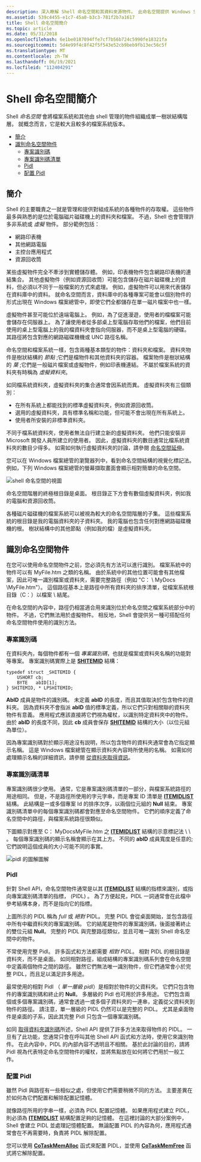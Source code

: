 ```yaml
---
description: 深入瞭解 Shell 命名空間和其資料來源物件。 此命名空間提供 Windows Shell UI 中的擴充性選項。
ms.assetid: 539c4455-e1c7-45a0-b3c3-781f2b7a1617
title: Shell 命名空間簡介
ms.topic: article
ms.date: 05/31/2018
ms.openlocfilehash: 6e1be0187094ffe7cf7b56b724c5990fe18321fa
ms.sourcegitcommit: 5d4e99f4c8f42f5f543e52cb9beb9fb13ec56c5f
ms.translationtype: MT
ms.contentlocale: zh-TW
ms.lasthandoff: 06/19/2021
ms.locfileid: "112404291"
---
```

# <a name="introduction-to-the-shell-namespace"></a>Shell 命名空間簡介

Shell *命名空間* 會將檔案系統和其他由 shell 管理的物件組織成單一樹狀結構階層。 就概念而言，它是較大且較多的檔案系統版本。

-   [簡介](#introduction)
-   [識別命名空間物件](#identifying-namespace-objects)
    -   [專案識別碼](#item-ids)
    -   [專案識別碼清單](#item-id-lists)
    -   [Pidl](#pidls)
    -   [配置 Pidl](#allocating-pidls)

## <a name="introduction"></a>簡介

Shell 的主要職責之一就是管理和提供對組成系統的各種物件的存取權。 這些物件最多與熟悉的是位於電腦磁片磁碟機上的資料夾和檔案。 不過，Shell 也會管理許多非系統或 *虛擬* 物件。 部分範例包括：

-   網路印表機
-   其他網路電腦
-   主控台應用程式
-   資源回收筒

某些虛擬物件完全不牽涉到實體儲存體。 例如，印表機物件包含網路印表機的連結集合。 其他虛擬物件（例如資源回收筒）可能包含儲存在磁片磁碟機上的資料，但必須以不同于一般檔案的方式來處理。 例如，虛擬物件可以用來代表儲存在資料庫中的資料。 就命名空間而言，資料庫中的各種專案可能會以個別物件的形式出現在 Windows 檔案總管中，即使它們全都儲存在單一磁片檔案中也一樣。

虛擬物件甚至可能位於遠端電腦上。 例如，為了促進漫遊，使用者的檔檔案可能會儲存在伺服器上。 為了讓使用者從多部桌上型電腦存取他們的檔案，他們目前使用的桌上型電腦上的我的檔資料夾會指向伺服器，而不是桌上型電腦的硬碟。 其路徑將包含對應的網路磁碟機機或 UNC 路徑名稱。

命名空間和檔案系統一樣，包含兩種基本類型的物件：資料夾和檔案。 資料夾物件是樹狀結構的 *節點* ;它們是檔物件和其他資料夾的容器。 檔案物件是樹狀結構的 *葉* ;它們是一般磁片檔案或虛擬物件，例如印表機連結。 不屬於檔案系統的資料夾有時稱為 *虛擬資料夾*。

如同檔系統資料夾，虛擬資料夾的集合通常會因系統而異。 虛擬資料夾有三個類別：

-   在所有系統上都能找到的標準虛擬資料夾，例如資源回收筒。
-   選用的虛擬資料夾，具有標準名稱和功能，但可能不會出現在所有系統上。
-   使用者所安裝的非標準資料夾。

不同于檔系統資料夾，使用者無法自行建立新的虛擬資料夾。 他們只能安裝非 Microsoft 開發人員所建立的使用者。 因此，虛擬資料夾的數目通常比檔系統資料夾的數目少得多。 如需如何執行虛擬資料夾的討論，請參閱 [命名空間延伸](nse-works.md)。

您可以在 Windows 檔案總管的瀏覽器列中，看到命名空間結構的視覺化標記法。 例如，下列 Windows 檔案總管的螢幕擷取畫面會顯示相對簡單的命名空間。

![shell 命名空間的視圖](images/prog1.png)

命名空間階層的終極根目錄是桌面。 根目錄正下方會有數個虛擬資料夾，例如我的電腦和資源回收筒。

各種磁片磁碟機的檔案系統可以被視為較大的命名空間階層的子集。 這些檔案系統的根目錄是我的電腦資料夾的子資料夾。 我的電腦也包含任何對應網路磁碟機機的根。 樹狀結構中的其他節點（例如我的檔）是虛擬資料夾。

## <a name="identifying-namespace-objects"></a>識別命名空間物件

在您可以使用命名空間物件之前，您必須先有方法可以進行識別。 檔案系統中的物件可以有 MyFile.htm 之類的名稱。 由於系統中的其他位置可能會有其他檔案，因此可唯一識別檔案或資料夾，需要完整路徑（例如 "C： \\ MyDocs \\MyFile.htm"）。 這個路徑基本上是路徑中所有資料夾的排序清單，從檔案系統根目錄（C：）以檔案 \\ 結尾。

在命名空間的內容中，路徑仍相當適合用來識別位於命名空間之檔案系統部分中的物件。 不過，它們無法用於虛擬物件。 相反地，Shell 會提供另一種可搭配任何命名空間物件使用的識別方法。

### <a name="item-ids"></a>專案識別碼

在資料夾內，每個物件都有一個 *專案識別碼*，也就是檔案或資料夾名稱的功能對等專案。 專案識別碼實際上是 [**SHITEMID**](/windows/desktop/api/Shtypes/ns-shtypes-shitemid) 結構：


```
typedef struct _SHITEMID { 
    USHORT cb; 
    BYTE   abID[1]; 
} SHITEMID, * LPSHITEMID; 
```



**AbID** 成員是物件的識別碼。 未定義 **abID** 的長度，而且其值取決於包含物件的資料夾。 因為資料夾不會指派 **abID** 值的標準定義，所以它們只對相關聯的資料夾物件有意義。 應用程式應該直接將它們視為權杖，以識別特定資料夾中的物件。 由於 **abID** 的長度不同，因此 **cb** 成員會保存 [**SHITEMID**](/windows/desktop/api/Shtypes/ns-shtypes-shitemid) 結構的大小（以位元組為單位）。

因為專案識別碼對於顯示用途沒有説明，所以包含物件的資料夾通常會為它指定顯示名稱。 這是 Windows 檔案總管在顯示資料夾內容時所使用的名稱。 如需如何處理顯示名稱的詳細資訊，請參閱 [從資料夾取得資訊](folder-info.md)。

### <a name="item-id-lists"></a>專案識別碼清單

專案識別碼很少使用。 通常，它是專案識別碼清單的一部分，與檔案系統路徑的用途相同。 但是，不是路徑所使用的字元字串，而是專案 ID 清單是 [**ITEMIDLIST**](/windows/desktop/api/Shtypes/ns-shtypes-itemidlist) 結構。 此結構是一或多個專案 Id 的排序次序，以兩個位元組的 **Null** 結束。 專案識別碼清單中的每個專案識別碼都會對應至命名空間物件。 它們的順序定義了命名空間中的路徑，與檔案系統路徑很類似。

下圖顯示對應至 C： MyDocsMyFile.htm 之 [**ITEMIDLIST**](/windows/desktop/api/Shtypes/ns-shtypes-itemidlist) 結構的示意標記法 \\ \\ 。 每個專案識別碼的顯示名稱會顯示在其上方。 不同的 **abID** 成員寬度是任意的;它們說明這個成員的大小可能不同的事實。

![pidl 的圖解圖解](images/shell2.png)

### <a name="pidls"></a>Pidl

針對 Shell API，命名空間物件通常是以其 [**ITEMIDLIST**](/windows/desktop/api/Shtypes/ns-shtypes-itemidlist) 結構的指標來識別，或指向專案識別碼清單的指標， (PIDL) 。 為了方便起見，PIDL 一詞通常會在此檔中參考結構本身，而不是指向它的指標。

上圖所示的 PIDL 稱為 *full* 或 *絕對* PIDL。 完整 PIDL 會從桌面開始，並包含路徑中所有中繼資料夾的專案識別碼。 它的結尾是物件的專案識別碼，後面接著終止的雙位元組 **Null**。 完整的 PIDL 與完整路徑類似，並且可唯一識別 Shell 命名空間中的物件。

不常使用完整 Pidl。 許多函式和方法都需要 *相對 PIDL*。 相對 PIDL 的根目錄是資料夾，而不是桌面。 如同相對路徑，組成結構的專案識別碼系列會在命名空間中定義兩個物件之間的路徑。 雖然它們無法唯一識別物件，但它們通常會小於完整 PIDL，而且足以滿足許多用途。

最常使用的相對 Pidl （ *單一層級 pidl*）是相對於物件的父資料夾。 它們只包含物件的專案識別碼和終止的 **Null**。 多層級的 Pidl 也可用於許多用途。 它們包含兩個或多個專案識別碼，通常會透過一或多個子資料夾的一連串，定義從父資料夾到物件的路徑。 請注意，單一層級的 PIDL 仍然可以是完整的 PIDL。 尤其是桌面物件是桌面的子系，因此其完整 Pidl 只包含一個專案識別碼。

如同 [取得資料夾識別碼](folder-id.md)所述，Shell API 提供了許多方法來取得物件的 PIDL。 一旦有了此功能，您通常只會在呼叫其他 Shell API 函式和方法時，使用它來識別物件。 在此內容中，PIDL 的內部內容不透明且不相關。 基於此討論的目的，請將 Pidl 視為代表特定命名空間物件的權杖，並將焦點放在如何將它們用於一般工作。

### <a name="allocating-pidls"></a>配置 Pidl

雖然 Pidl 與路徑有一些相似之處，但使用它們需要稍微不同的方法。 主要差異在於如何為它們配置和解除配置記憶體。

就像路徑所用的字串一樣，必須為 PIDL 配置記憶體。 如果應用程式建立 PIDL，則必須為 [**ITEMIDLIST**](/windows/desktop/api/Shtypes/ns-shtypes-itemidlist) 結構配置足夠的記憶體。 在這裡討論的大部分案例中，Shell 會建立 PIDL 並處理記憶體配置。 無論配置 PIDL 的內容為何，應用程式通常會在不再需要時，負責將 PIDL 解除配置。

您可以使用 [**CoTaskMemAlloc**](/windows/win32/api/combaseapi/nf-combaseapi-cotaskmemalloc) 函式來配置 PIDL，並使用 [**CoTaskMemFree**](/windows/win32/api/combaseapi/nf-combaseapi-cotaskmemfree) 函式將它解除配置。

 

 
